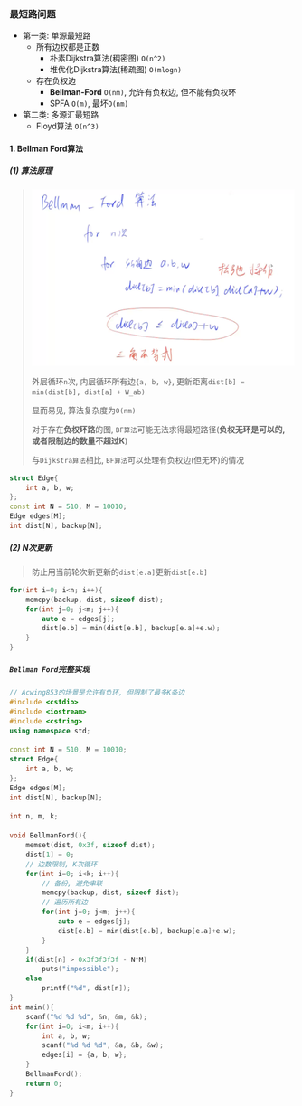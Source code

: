### 最短路问题
- 第一类: 单源最短路
  - 所有边权都是正数
      - 朴素Dijkstra算法(稠密图)  `O(n^2)`
      - 堆优化Dijkstra算法(稀疏图)  `O(mlogn)`
  - 存在负权边
      - **Bellman-Ford**  `O(nm)`, 允许有负权边, 但不能有负权环
      - SPFA  `O(m)`, 最坏`O(nm)`
- 第二类: 多源汇最短路
  - Floyd算法  `O(n^3)`


#### 1. Bellman Ford算法

##### (1) 算法原理
> ![BF算法](/appendix/acwing-%E6%9C%80%E7%9F%AD%E8%B7%AF-BF%E7%AE%97%E6%B3%95.png)
> 
> 外层循环`n`次, 内层循环所有边`{a, b, w}`, 更新距离`dist[b] = min(dist[b], dist[a] + W_ab)`
>
> 显而易见, 算法复杂度为`O(nm)`
> 
> 对于存在**负权环路**的图, `BF算法`可能无法求得最短路径(**负权无环是可以的, 或者限制边的数量不超过K**)
> 
> 与`Dijkstra算法`相比, `BF算法`可以处理有负权边(但无环)的情况

```CPP
struct Edge{
    int a, b, w;
};
const int N = 510, M = 10010;
Edge edges[M];
int dist[N], backup[N];
```


##### (2) N次更新
> 防止用当前轮次新更新的`dist[e.a]`更新`dist[e.b]`

```CPP
for(int i=0; i<n; i++){
    memcpy(backup, dist, sizeof dist);
    for(int j=0; j<m; j++){
        auto e = edges[j];
        dist[e.b] = min(dist[e.b], backup[e.a]+e.w);
    }
}
```


##### `Bellman Ford`完整实现
```CPP
// Acwing853的场景是允许有负环, 但限制了最多K条边
#include <cstdio>
#include <iostream>
#include <cstring>
using namespace std;

const int N = 510, M = 10010;
struct Edge{
    int a, b, w;
};
Edge edges[M];
int dist[N], backup[N];

int n, m, k;

void BellmanFord(){
    memset(dist, 0x3f, sizeof dist);
    dist[1] = 0;
    // 边数限制, K次循环
    for(int i=0; i<k; i++){
        // 备份, 避免串联
        memcpy(backup, dist, sizeof dist);
        // 遍历所有边
        for(int j=0; j<m; j++){
            auto e = edges[j];
            dist[e.b] = min(dist[e.b], backup[e.a]+e.w);
        }
    }
    if(dist[n] > 0x3f3f3f3f - N*M)
        puts("impossible");
    else
        printf("%d", dist[n]);
}
int main(){
    scanf("%d %d %d", &n, &m, &k);
    for(int i=0; i<m; i++){
        int a, b, w;
        scanf("%d %d %d", &a, &b, &w);
        edges[i] = {a, b, w};
    }
    BellmanFord();
    return 0;
}
```


